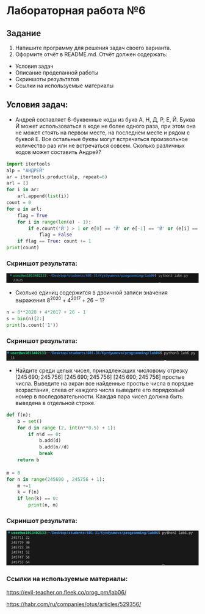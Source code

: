 # Лабораторная работа №6
## Задание 

1.   Напишите программу для решения задач своего варианта.
2.   Оформите отчёт в README.md. Отчёт должен содержать:
- Условия задач
- Описание проделанной работы
- Скриншоты результатов
- Ссылки на используемые материалы

## Условия задач:

- Андрей составляет 6-буквенные коды из букв А, Н, Д, Р, Е, Й. Буква Й может использоваться в коде не более одного раза, при этом она не может стоять на первом месте, на последнем месте и рядом с буквой Е. Все остальные буквы могут встречаться произвольное количество раз или не встречаться совсем. Сколько различных кодов может составить Андрей?

```py
import itertools
alp = "АНДРЕЙ"
ar = itertools.product(alp, repeat=6) 
arl = []
for i in ar:
    arl.append(list(i))
count = 0
for e in arl:
    flag = True
    for i in range(len(e) - 1):
        if e.count('Й') > 1 or e[0] == 'Й' or e[-1] == 'Й' or (e[i] == 'Й' and e[i + 1] == 'Е') or (e[i + 1] == 'Й' and e[i] == 'Е'):
            flag = False
    if flag == True: count += 1
print(count)
```
### Скриншот результата:
![Alt text](Screenshot_20231113_135359lab06.1.png)


- Сколько единиц содержится в двоичной записи значения выражения $8^{2020}+4^{2017}+26−1$?

```py
n = 8**2020 + 4*2017 + 26 - 1
s = bin(n)[2:]
print(s.count('1'))
```
### Скриншот результата:
![Alt text](Screenshot_20231113_140100lab6.2.png)


- Найдите среди целых чисел, принадлежащих числовому отрезку [245 690; 245 756] [245 690; 245 756] [245 690; 245 756] простые числа. Выведите на экран все найденные простые числа в порядке возрастания, слева от каждого числа выведите его порядковый номер в последовательности. Каждая пара чисел должна быть выведена в отдельной строке.

```py
def f(n):
    b = set()
    for d in range (2, int(n**0.5) + 1):
        if n%d == 0:
            b.add(d)
            b.add(n//d)
            break
    return b
    
m = 0
for n in range(245690 , 245756 + 1):
    m +=1
    k = f(n)
    if len(k) == 0:
        print(n, m)
```
### Скриншот результата:
![Alt text](Screenshot_20231113_140456lab6.3.png)


### Ссылки на используемые материалы:
https://evil-teacher.on.fleek.co/prog_pm/lab06/

https://habr.com/ru/companies/otus/articles/529356/